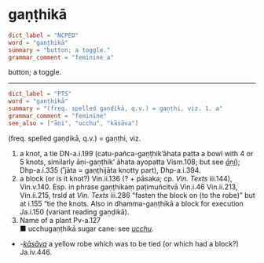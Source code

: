 # gaṇṭhikā

``` toml
dict_label = "NCPED"
word = "gaṇṭhikā"
summary = "button; a toggle."
grammar_comment = "feminine a"
```

button; a toggle.

--------------------

``` toml
dict_label = "PTS"
word = "gaṇṭhikā"
summary = "(freq. spelled gaṇḍikā, q.v.) = gaṇṭhi, viz. 1. a"
grammar_comment = "feminine"
see_also = ["āṇi", "ucchu", "kāsāva"]
```

(freq. spelled gaṇḍikā, q.v.) = gaṇṭhi, viz.

1. a knot, a tie DN\-a.i.199 (catu\-pañca\-gaṇṭhik’āhata patta a bowl with 4 or 5 knots, similarly āṇi\-gaṇṭhik’ āhata ayopatta Vism.108; but see *[āṇi](āṇi.md)*); Dhp\-a.i.335 (˚jāta = gaṇṭhijāta knotty part), Dhp\-a.i.394.
2. a block (or is it knot?) Vin.ii.136 (? \+ pāsaka; cp. *Vin. Texts* iii.144), Vin.v.140. Esp. in phrase gaṇṭhikaṃ paṭimuñcitvā Vin.i.46 Vin.ii.213, Vin.ii.215, trsld at *Vin. Texts* iii.286 “fasten the block on (to the robe)” but at i.155 “tie the knots. Also in dhamma\-gaṇṭhikā a block for execution Ja.i.150 (variant reading gaṇḍikā).
3. Name of a plant Pv\-a.127  
   ■ ucchugaṇṭhikā sugar cane: see *[ucchu](ucchu.md)*.

* *\-[kāsāva](kāsāva.md)* a yellow robe which was to be tied (or which had a block?) Ja.iv.446.

